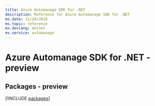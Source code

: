 ```yaml
---
title: Azure Automanage SDK for .NET
description: Reference for Azure Automanage SDK for .NET
ms.date: 11/20/2024
ms.topic: reference
ms.devlang: dotnet
ms.service: automanage
---
```

# Azure Automanage SDK for .NET - preview
## Packages - preview
[!INCLUDE [packages](automanage-index.md)]